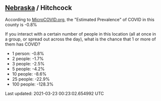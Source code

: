 
## [Nebraska](/united-states/nebraska) / Hitchcock

According to [MicroCOVID.org](http://microcovid.org),
the "Estimated Prevalence" of COVID in this county is -0.8%

If you interact with a certain number of people in this location
(all at once in a group, or spread out across the day), what is the chance that
1 or more of them has COVID?

- 1 person: -0.8%
- 2 people: -1.7%
- 3 people: -2.5%
- 5 people: -4.2%
- 10 people: -8.6%
- 25 people: -22.9%
- 100 people: -128.3%

Last updated: 2021-03-23 00:23:02.654992 UTC
